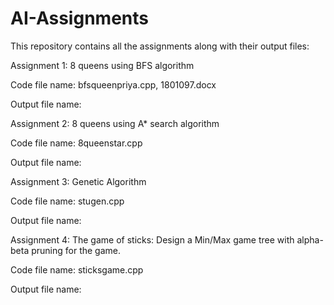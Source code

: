# AI-Assignments
This repository contains all the assignments along with their output files:

Assignment 1: 8 queens using BFS algorithm

Code file name: bfsqueenpriya.cpp, 1801097.docx

Output file name:


Assignment 2: 8 queens using A* search algorithm

Code file name: 8queenstar.cpp

Output file name:


Assignment 3: Genetic Algorithm

Code file name: stugen.cpp

Output file name:


Assignment 4: The game of sticks: Design a Min/Max game tree with alpha-beta pruning for the game. 

Code  file name: sticksgame.cpp

Output file name:
